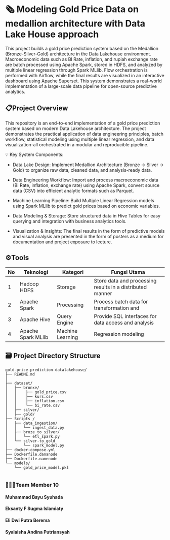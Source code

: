 
# 🗞️ **Modeling Gold Price Data on medallion architecture with Data Lake House approach**

This project builds a gold price prediction system based on the Medallion (Bronze-Silver-Gold) architecture in the Data Lakehouse environment. Macroeconomic data such as BI Rate, inflation, and rupiah exchange rate are batch processed using Apache Spark, stored in HDFS, and analyzed by multiple linear regression through Spark MLlib. Flow orchestration is performed with Airflow, while the final results are visualized in an interactive dashboard using Apache Superset. This system demonstrates a real-world implementation of a large-scale data pipeline for open-source predictive analytics.

## 📋Project Overview

This repository is an end-to-end implementation of a gold price prediction system based on modern Data Lakehouse architecture. The project demonstrates the practical application of data engineering principles, batch workflow, statistical modeling using multiple linear regression, and data visualization-all orchestrated in a modular and reproducible pipeline.

💡 Key System Components:

- Data Lake Design: Implement Medallion Architecture (Bronze → Silver → Gold) to organize raw data, cleaned data, and analysis-ready data.

- Data Engineering Workflow: Import and process macroeconomic data (BI Rate, inflation, exchange rate) using Apache Spark, convert source data (CSV) into efficient analytic formats such as Parquet.

- Machine Learning Pipeline: Build Multiple Linear Regression models using Spark MLlib to predict gold prices based on economic variables.

- Data Modeling & Storage: Store structured data in Hive Tables for easy querying and integration with business analytics tools.

- Visualization & Insights: The final results in the form of predictive models and visual analysis are presented in the form of posters as a medium for documentation and project exposure to lecture.

## ⚙️Tools

| No | Teknologi       | Kategori              | Fungsi Utama                                                                 |
|----|------------------|------------------------|-------------------------------------------------------------------------------|
| 1  | Hadoop HDFS          | Storage                | Store data and processing results in a distributed manner                    |
| 2  | Apache Spark         | Processing             | Process batch data for transformation and                                    |
| 3  | Apache Hive          | Query Engine           | Provide SQL interfaces for data access and analysis                          |
| 4  | Apache Spark MLlib   | Machine  Learning      | Regression modeling                                                                    |


## 🗃️  Project Directory Structure
```
gold-price-prediction-datalakehouse/
├── README.md
│
├── dataset/
│   ├── bronxe/
│   │    ├── gold_price.csv       
│   │    ├── kurs.csv     
│   │    ├── inflation.csv        
│   │    └── bi_rate.csv 
│   ├── silver/
│   ├── gold/
├── Scripts /
│   ├── data_ingestion/
│   │   └── ingest_data.py
│   ├── broze_to_silver/
│   │   └── etl_spark.py
│   └── silver-to_gold
│       └── spark_model.py
├── docker-compose.yml
├── Dockerfile.dananode
├── Dockerfile.namenode
└── models/
    └── gold_price_model.pkl


```
### 🧑‍🤝‍🧑**Team Member 10**
#### Muhammad Bayu Syuhada
#### Eksanty F Sugma Islamiaty
#### Eli Dwi Putra Berema
#### Syalaisha Andina Putriansyah
